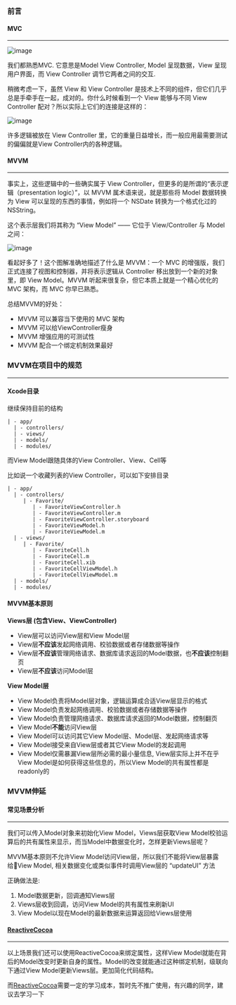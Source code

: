 ### 前言

#### MVC
***

![image](http://img.objccn.io/issue-13/mvvm1.png)

我们都熟悉MVC. 它意思是Model View Controller, Model 呈现数据，View 呈现用户界面，而 View Controller 调节它两者之间的交互.


稍微考虑一下，虽然 View 和 View Controller 是技术上不同的组件，但它们几乎总是手牵手在一起，成对的。你什么时候看到一个 View 能够与不同 View Controller 配对？所以实际上它们的连接是这样的：

![image](http://img.objccn.io//issue-13/intermediate.png)

许多逻辑被放在 View Controller 里，它的重量日益增长，而一般应用最需要测试的偏偏就是View Controller内的各种逻辑。

#### MVVM
***

事实上，这些逻辑中的一些确实属于 View Controller，但更多的是所谓的“表示逻辑（presentation logic）”，以 MVVM 属术语来说，就是那些将 Model 数据转换为 View 可以呈现的东西的事情，例如将一个 NSDate 转换为一个格式化过的 NSString。

这个表示层我们将其称为 “View Model” —— 它位于 View/Controller 与 Model 之间：

![image](http://img.objccn.io//issue-13/mvvm.png)

看起好多了！这个图解准确地描述了什么是 MVVM：一个 MVC 的增强版，我们正式连接了视图和控制器，并将表示逻辑从 Controller 移出放到一个新的对象里，即 View Model。MVVM 听起来很复杂，但它本质上就是一个精心优化的 MVC 架构，而 MVC 你早已熟悉。

总结MVVM的好处：

* MVVM 可以兼容当下使用的 MVC 架构
* MVVM 可以给ViewController瘦身
* MVVM 增强应用的可测试性
* MVVM 配合一个绑定机制效果最好


### MVVM在项目中的规范
*** 

#### Xcode目录

继续保持目前的结构

```
| - app/
  | - controllers/
  | - views/  
  | - models/
  | - modules/
```  

而View Model跟随具体的View Controller、View、Cell等

比如说一个收藏列表的View Controller，可以如下安排目录

```
| - app/
  | - controllers/
     | - Favorite/
        | - FavoriteViewController.h
        | - FavoriteViewController.m
        | - FavoriteViewController.storyboard
        | - FavoriteViewModel.h
        | - FavoriteViewModel.m                                
  | - views/        
     | - Favorite/
        | - FavoriteCell.h
        | - FavoriteCell.m
        | - FavoriteCell.xib
        | - FavoriteCellViewModel.h
        | - FavoriteCellViewModel.m                                  
  | - models/
  | - modules/
```  

#### MVVM基本原则

**Views层 (包含View、ViewController)**

* View层可以访问View层和View Model层
* View层**不应该**发起网络调用、校验数据或者存储数据等操作
* View层**不应该**管理网络请求、数据库请求返回的Model数据，也**不应该**控制翻页
* View层**不应该**访问Model层

**View Model层**

* View Model负责将Model层对象，逻辑运算成合适View层显示的格式
* View Model负责发起网络调用、校验数据或者存储数据等操作
* View Model负责管理网络请求、数据库请求返回的Model数据，控制翻页
* View Model**不能**访问View层
* View Model可以访问其它View Model层、Model层、发起网络请求等
* View Model接受来自View层或者其它View Model的发起调用
* View Model仅需暴漏View层所必需的最小量信息, View层实际上并不在乎View Model是如何获得这些信息的，所以View Model的共有属性都是readonly的



### MVVM伸延

#### 常见场景分析
***
我们可以传入Model对象来初始化View Model，Views层获取View Model校验运算后的共有属性来显示，而当Model中数据变化时，怎样更新Views层呢？

MVVM基本原则不允许View Model访问View层，所以我们不能将View层暴露给View Model, 相关数据变化或类似事件时调用View层的 “updateUI” 方法

正确做法是:

1. Model数据更新，回调通知Views层
2. Views层收到回调，访问View Model的共有属性来刷新UI
3. View Model以现在Model的最新数据来运算返回给Views层使用

#### [ReactiveCocoa](https://github.com/ReactiveCocoa/ReactiveCocoa)
*** 
以上场景我们还可以使用ReactiveCocoa来绑定属性，这样View Model就能在背后的Model改变时更新自身的属性。Model的改变就能通过这种绑定机制，级联向下通过View Model更新Views层。更加简化代码结构。

而[ReactiveCocoa](https://github.com/ReactiveCocoa/ReactiveCocoa)需要一定的学习成本，暂时先不推广使用，有兴趣的同学，建议去学习一下



